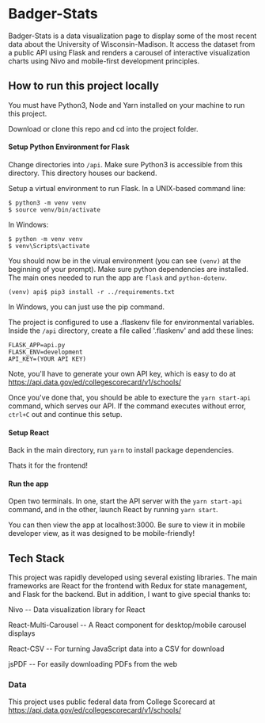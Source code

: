 # Badger-Stats

Badger-Stats is a data visualization page to display some of the most recent data about the University of Wisconsin-Madison. It access the dataset from a public API using Flask and renders a carousel of interactive visualization charts using Nivo and mobile-first development principles.

## How to run this project locally

You must have Python3, Node and Yarn installed on your machine to run this project.

Download or clone this repo and cd into the project folder.

#### Setup Python Environment for Flask

Change directories into `/api`. Make sure Python3 is accessible from this directory. This directory houses our backend.

Setup a virtual environment to run Flask. In a UNIX-based command line:

```
$ python3 -m venv venv
$ source venv/bin/activate
```

In Windows:

```
$ python -m venv venv
$ venv\Scripts\activate
```

You should now be in the virual environment (you can see `(venv)` at the beginning of your prompt). Make sure python dependencies are installed. The main ones needed to run the app are `flask` and `python-dotenv`.

```
(venv) api$ pip3 install -r ../requirements.txt
```

In Windows, you can just use the pip command.

The project is configured to use a .flaskenv file for environmental variables. Inside the `/api` directory, create a file called '.flaskenv' and add these lines:

```
FLASK_APP=api.py
FLASK_ENV=development
API_KEY=(YOUR API KEY)
```
Note, you'll have to generate your own API key, which is easy to do at https://api.data.gov/ed/collegescorecard/v1/schools/

Once you've done that, you should be able to execture the `yarn start-api` command, which serves our API. If the command executes without error, `ctrl+C` out and continue this setup.


#### Setup React

Back in the main directory, run `yarn` to install package dependencies.

Thats it for the frontend!

#### Run the app

Open two terminals. In one, start the API server with the `yarn start-api` command, and in the other, launch React by running `yarn start`.

You can then view the app at localhost:3000. Be sure to view it in mobile developer view, as it was designed to be mobile-friendly!


## Tech Stack

This project was rapidly developed using several existing libraries. The main frameworks are React for the frontend with Redux for state management, and Flask for the backend. But in addition, I want to give special thanks to:

Nivo -- Data visualization library for React

React-Multi-Carousel -- A React component for desktop/mobile carousel displays

React-CSV -- For turning JavaScript data into a CSV for download

jsPDF -- For easily downloading PDFs from the web

### Data

This project uses public federal data from College Scorecard at https://api.data.gov/ed/collegescorecard/v1/schools/
